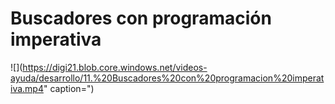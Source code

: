 # Buscadores con programación imperativa

![](https://digi21.blob.core.windows.net/videos-ayuda/desarrollo/11.%20Buscadores%20con%20programacion%20imperativa.mp4" caption=")

